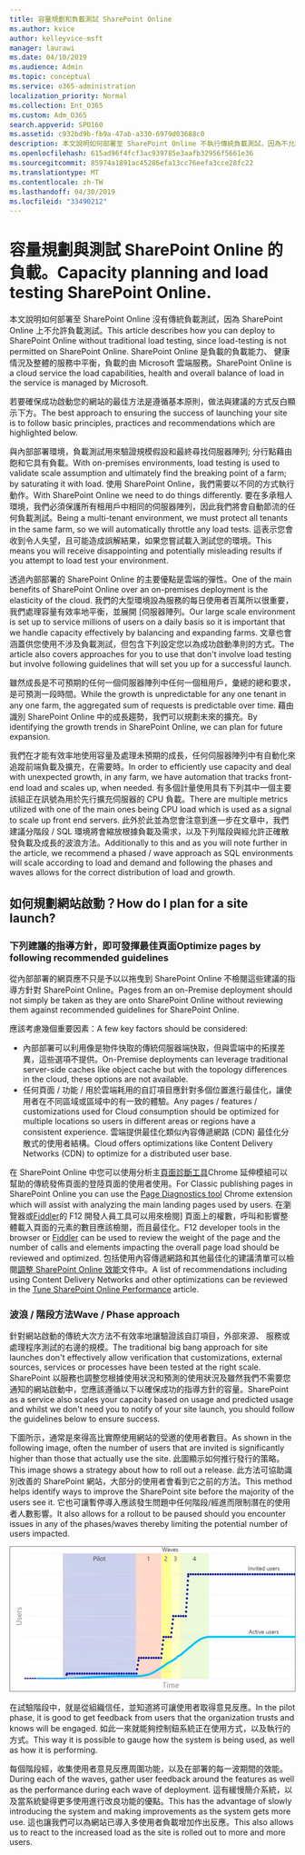 ```yaml
---
title: 容量規劃和負載測試 SharePoint Online
ms.author: kvice
author: kelleyvice-msft
manager: laurawi
ms.date: 04/10/2019
ms.audience: Admin
ms.topic: conceptual
ms.service: o365-administration
localization_priority: Normal
ms.collection: Ent_O365
ms.custom: Adm_O365
search.appverid: SPO160
ms.assetid: c932bd9b-fb9a-47ab-a330-6979d03688c0
description: 本文說明如何部署至 SharePoint Online 不執行傳統負載測試，因為不允許使用。
ms.openlocfilehash: 615ad96f4fcf3ac939785e3aafb32956f5661e36
ms.sourcegitcommit: 85974a1891ac45286efa13cc76eefa3cce28fc22
ms.translationtype: MT
ms.contentlocale: zh-TW
ms.lasthandoff: 04/30/2019
ms.locfileid: "33490212"
---
```

# <a name="capacity-planning-and-load-testing-sharepoint-online"></a><span data-ttu-id="555ec-103">容量規劃與測試 SharePoint Online 的負載。</span><span class="sxs-lookup"><span data-stu-id="555ec-103">Capacity planning and load testing SharePoint Online.</span></span>

<span data-ttu-id="555ec-104">本文說明如何部署至 SharePoint Online 沒有傳統負載測試，因為 SharePoint Online 上不允許負載測試。</span><span class="sxs-lookup"><span data-stu-id="555ec-104">This article describes how you can deploy to SharePoint Online without traditional load testing, since load-testing is not permitted on SharePoint Online.</span></span> <span data-ttu-id="555ec-105">SharePoint Online 是負載的負載能力、 健康情況及整體的服務中平衡，負載的由 Microsoft 雲端服務。</span><span class="sxs-lookup"><span data-stu-id="555ec-105">SharePoint Online is a cloud service the load capabilities, health and overall balance of load in the service is managed by Microsoft.</span></span>
  
<span data-ttu-id="555ec-106">若要確保成功啟動您的網站的最佳方法是遵循基本原則，做法與建議的方式反白顯示下方。</span><span class="sxs-lookup"><span data-stu-id="555ec-106">The best approach to ensuring the success of launching your site is to follow basic principles, practices and recommendations which are highlighted below.</span></span>
  
<span data-ttu-id="555ec-107">與內部部署環境，負載測試用來驗證規模假設和最終尋找伺服器陣列; 分行點藉由飽和它具有負載。</span><span class="sxs-lookup"><span data-stu-id="555ec-107">With on-premises environments, load testing is used to validate scale assumption and ultimately find the breaking point of a farm; by saturating it with load.</span></span> <span data-ttu-id="555ec-108">使用 SharePoint Online，我們需要以不同的方式執行動作。</span><span class="sxs-lookup"><span data-stu-id="555ec-108">With SharePoint Online we need to do things differently.</span></span> <span data-ttu-id="555ec-109">要在多承租人環境，我們必須保護所有租用戶中相同的伺服器陣列，因此我們將會自動節流的任何負載測試。</span><span class="sxs-lookup"><span data-stu-id="555ec-109">Being a multi-tenant environment, we must protect all tenants in the same farm, so we will automatically throttle any load tests.</span></span> <span data-ttu-id="555ec-110">這表示您會收到令人失望，且可能造成誤解結果，如果您嘗試載入測試您的環境。</span><span class="sxs-lookup"><span data-stu-id="555ec-110">This means you will receive disappointing and potentially misleading results if you attempt to load test your environment.</span></span>
  
<span data-ttu-id="555ec-111">透過內部部署的 SharePoint Online 的主要優點是雲端的彈性。</span><span class="sxs-lookup"><span data-stu-id="555ec-111">One of the main benefits of SharePoint Online over an on-premises deployment is the elasticity of the cloud.</span></span> <span data-ttu-id="555ec-112">我們的大型環境設為服務的每日使用者百萬所以很重要，我們處理容量有效率地平衡，並展開 [伺服器陣列。</span><span class="sxs-lookup"><span data-stu-id="555ec-112">Our large scale environment is set up to service millions of users on a daily basis so it is important that we handle capacity effectively by balancing and expanding farms.</span></span> <span data-ttu-id="555ec-113">文章也會涵蓋供您使用不涉及負載測試，但包含下列設定您以為成功啟動準則的方式。</span><span class="sxs-lookup"><span data-stu-id="555ec-113">The article also covers approaches for you to use that don't involve load testing but involve following guidelines that will set you up for a successful launch.</span></span> 
  
<span data-ttu-id="555ec-114">雖然成長是不可預期的任何一個伺服器陣列中任何一個租用戶，彙總的總和要求，是可預測一段時間。</span><span class="sxs-lookup"><span data-stu-id="555ec-114">While the growth is unpredictable for any one tenant in any one farm, the aggregated sum of requests is predictable over time.</span></span> <span data-ttu-id="555ec-115">藉由識別 SharePoint Online 中的成長趨勢，我們可以規劃未來的擴充。</span><span class="sxs-lookup"><span data-stu-id="555ec-115">By identifying the growth trends in SharePoint Online, we can plan for future expansion.</span></span>
  
<span data-ttu-id="555ec-116">我們在才能有效率地使用容量及處理未預期的成長，任何伺服器陣列中有自動化來追蹤前端負載及擴充，在需要時。</span><span class="sxs-lookup"><span data-stu-id="555ec-116">In order to efficiently use capacity and deal with unexpected growth, in any farm, we have automation that tracks front-end load and scales up, when needed.</span></span> <span data-ttu-id="555ec-117">有多個計量使用具有下列其中一個主要該組正在訊號為用於先行擴充伺服器的 CPU 負載。</span><span class="sxs-lookup"><span data-stu-id="555ec-117">There are multiple metrics utilized with one of the main ones being CPU load which is used as a signal to scale up front end servers.</span></span> <span data-ttu-id="555ec-118">此外於此並為您會注意到進一步在文章中，我們建議分階段 / SQL 環境將會縮放根據負載及需求，以及下列階段與經允許正確散發負載及成長的波浪方法。</span><span class="sxs-lookup"><span data-stu-id="555ec-118">Additionally to this and as you will note further in the article, we recommend a phased / wave approach as SQL environments will scale according to load and demand and following the phases and waves allows for the correct distribution of load and growth.</span></span> 
  
## <a name="how-do-i-plan-for-a-site-launch"></a><span data-ttu-id="555ec-119">如何規劃網站啟動？</span><span class="sxs-lookup"><span data-stu-id="555ec-119">How do I plan for a site launch?</span></span>

### <a name="optimize-pages-by-following-recommended-guidelines"></a><span data-ttu-id="555ec-120">下列建議的指導方針，即可發揮最佳頁面</span><span class="sxs-lookup"><span data-stu-id="555ec-120">Optimize pages by following recommended guidelines</span></span>
<span data-ttu-id="555ec-121">從內部部署的網頁應不只是予以以拖曳到 SharePoint Online 不檢閱這些建議的指導方針對 SharePoint Online。</span><span class="sxs-lookup"><span data-stu-id="555ec-121">Pages from an on-Premise deployment should not simply be taken as they are onto SharePoint Online without reviewing them against recommended guidelines for SharePoint Online.</span></span>

<span data-ttu-id="555ec-122">應該考慮幾個重要因素：</span><span class="sxs-lookup"><span data-stu-id="555ec-122">A few key factors should be considered:</span></span>
- <span data-ttu-id="555ec-123">內部部署可以利用像是物件快取的傳統伺服器端快取，但與雲端中的拓撲差異，這些選項不提供。</span><span class="sxs-lookup"><span data-stu-id="555ec-123">On-Premise deployments can leverage traditional server-side caches like object cache but with the topology differences in the cloud, these options are not available.</span></span>
- <span data-ttu-id="555ec-124">任何頁面 / 功能 / 用於雲端耗用的自訂項目應針對多個位置進行最佳化，讓使用者在不同區域或區域中的有一致的體驗。</span><span class="sxs-lookup"><span data-stu-id="555ec-124">Any pages / features / customizations used for Cloud consumption should be optimized for multiple locations so users in different areas or regions have a consistent experience.</span></span> <span data-ttu-id="555ec-125">雲端提供最佳化類似內容傳遞網路 (CDN) 最佳化分散式的使用者結構。</span><span class="sxs-lookup"><span data-stu-id="555ec-125">Cloud offers optimizations like Content Delivery Networks (CDN) to optimize for a distributed user base.</span></span>

<span data-ttu-id="555ec-126">在 SharePoint Online 中您可以使用分析主[頁面診斷工具](https://aka.ms/perftool)Chrome 延伸模組可以幫助的傳統發佈頁面的登陸頁面的使用者使用。</span><span class="sxs-lookup"><span data-stu-id="555ec-126">For Classic publishing pages in SharePoint Online you can use the [Page Diagnostics tool](https://aka.ms/perftool) Chrome extension which will assist with analyzing the main landing pages used by users.</span></span>
<span data-ttu-id="555ec-127">在瀏覽器或[Fiddler](https://www.telerik.com/download/fiddler)的 F12 開發人員工具可以用來檢閱] 頁面上的權數，呼叫和影響整體載入頁面的元素的數目應該檢閱，而且最佳化。</span><span class="sxs-lookup"><span data-stu-id="555ec-127">F12 developer tools in the browser or [Fiddler](https://www.telerik.com/download/fiddler) can be used to review the weight of the page and the number of calls and elements impacting the overall page load should be reviewed and optimized.</span></span> <span data-ttu-id="555ec-128">包括使用內容傳遞網路和其他最佳化的建議清單可以檢閱[調整 SharePoint Online 效能](https://aka.ms/tuneSPO)文件中。</span><span class="sxs-lookup"><span data-stu-id="555ec-128">A list of recommendations including using Content Delivery Networks and other optimizations can be reviewed in the [Tune SharePoint Online Performance](https://aka.ms/tuneSPO) article.</span></span>

### <a name="wave--phase-approach"></a><span data-ttu-id="555ec-129">波浪 / 階段方法</span><span class="sxs-lookup"><span data-stu-id="555ec-129">Wave / Phase approach</span></span>
<span data-ttu-id="555ec-130">針對網站啟動的傳統大次方法不有效率地讓驗證該自訂項目，外部來源、 服務或處理程序測試的右邊的規模。</span><span class="sxs-lookup"><span data-stu-id="555ec-130">The traditional big bang approach for site launches don't effectively allow verification that customizations, external sources, services or processes have been tested at the right scale.</span></span> <span data-ttu-id="555ec-131">SharePoint 以服務也調整您根據使用狀況和預測的使用狀況及雖然我們不需要您通知的網站啟動中，您應該遵循以下以確保成功的指導方針的容量。</span><span class="sxs-lookup"><span data-stu-id="555ec-131">SharePoint as a service also scales your capacity based on usage and predicted usage and whilst we don't need you to notify of your site launch, you should follow the guidelines below to ensure success.</span></span>
  
<span data-ttu-id="555ec-132">下圖所示，通常是來得高比實際使用網站的受邀的使用者數目。</span><span class="sxs-lookup"><span data-stu-id="555ec-132">As shown in the following image, often the number of users that are invited is significantly higher than those that actually use the site.</span></span> <span data-ttu-id="555ec-133">此圖顯示如何推行發行的策略。</span><span class="sxs-lookup"><span data-stu-id="555ec-133">This image shows a strategy about how to roll out a release.</span></span> <span data-ttu-id="555ec-134">此方法可協助識別改善的 SharePoint 網站，大部分的使用者會看到它之前的方法。</span><span class="sxs-lookup"><span data-stu-id="555ec-134">This method helps identify ways to improve the SharePoint site before the majority of the users see it.</span></span> <span data-ttu-id="555ec-135">它也可讓暫停導入應該發生問題中任何階段/經進而限制潛在的使用者人數影響。</span><span class="sxs-lookup"><span data-stu-id="555ec-135">It also allows for a rollout to be paused should you encounter issues in any of the phases/waves thereby limiting the potential number of users impacted.</span></span>
  
![顯示受邀和作用中使用者的圖形](media/0bc14a20-9420-4986-b9b9-fbcd2c6e0fb9.png)
  
<span data-ttu-id="555ec-137">在試驗階段中，就是從組織信任，並知道將可讓使用者取得意見反應。</span><span class="sxs-lookup"><span data-stu-id="555ec-137">In the pilot phase, it is good to get feedback from users that the organization trusts and knows will be engaged.</span></span> <span data-ttu-id="555ec-138">如此一來就能夠控制鈕系統正在使用方式，以及執行的方式。</span><span class="sxs-lookup"><span data-stu-id="555ec-138">This way it is possible to gauge how the system is being used, as well as how it is performing.</span></span>
  
<span data-ttu-id="555ec-139">每個階段經，收集使用者意見反應周圍功能，以及在部署的每一波期間的效能。</span><span class="sxs-lookup"><span data-stu-id="555ec-139">During each of the waves, gather user feedback around the features as well as the performance during each wave of deployment.</span></span> <span data-ttu-id="555ec-140">這有緩慢簡介系統，以及當系統變得更多使用進行改良功能的優點。</span><span class="sxs-lookup"><span data-stu-id="555ec-140">This has the advantage of slowly introducing the system and making improvements as the system gets more use.</span></span> <span data-ttu-id="555ec-141">這也讓我們可以為網站已導入多使用者負載增加作出反應。</span><span class="sxs-lookup"><span data-stu-id="555ec-141">This also allows us to react to the increased load as the site is rolled out to more and more users.</span></span>
